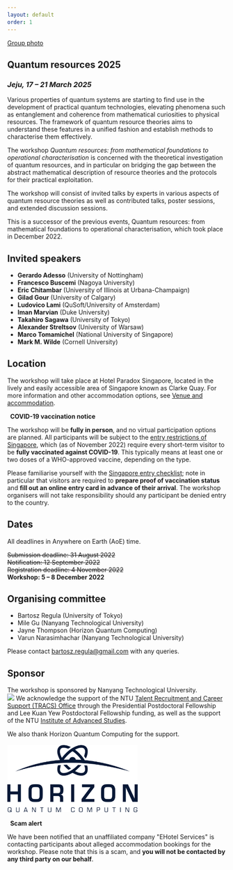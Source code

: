 ```yaml
---
layout: default
order: 1
---
```


[Group photo](/photo.jpg)


## Quantum resources 2025
<h3 class="lessspace"><em>Jeju, 17 &ndash; 21 March 2025</em></h3>

Various properties of quantum systems are starting to find use in the development of practical quantum technologies, elevating phenomena such as entanglement and coherence from mathematical curiosities to physical resources. The framework of quantum resource theories aims to understand these features in a unified fashion and establish methods to characterise them effectively.

The workshop *Quantum resources: from mathematical foundations to operational characterisation* is concerned with the theoretical investigation of quantum resources, and in particular on bridging the gap between the abstract mathematical description of resource theories and the protocols for their practical exploitation.

The workshop will consist of invited talks by experts in various aspects of quantum resource theories as well as contributed talks, poster sessions, and extended discussion sessions.

This is a successor of the previous events, Quantum resources: from mathematical foundations to operational characterisation, which took place in December 2022.


## Invited speakers

* **Gerardo Adesso** (University of Nottingham)
* **Francesco Buscemi** (Nagoya University) 
* **Eric Chitambar** (University of Illinois at Urbana-Champaign)
* **Gilad Gour** (University of Calgary)
* **Ludovico Lami** (QuSoft/University of Amsterdam)
* **Iman Marvian** (Duke University)
* **Takahiro Sagawa** (University of Tokyo)
* **Alexander Streltsov** (University of Warsaw)
* **Marco Tomamichel** (National University of Singapore)
* **Mark M. Wilde** (Cornell University)

## Location

The workshop will take place at Hotel Paradox Singapore, located in the lively and easily accessible area of Singapore known as Clarke Quay. For more information and other accommodation options, see [Venue and accommodation](/venue).

<div class="covid"><p><b><i class="fas fa-info-circle"></i>&nbsp; COVID-19 vaccination notice</b></p>
	<p>The workshop will be <b>fully in person</b>, and no virtual participation options are planned. All participants will be subject to the <a href="https://www.ica.gov.sg/enter-transit-depart/entering-singapore">entry restrictions of Singapore</a>, which (as of November 2022) require every short-term visitor to be <b>fully vaccinated against COVID-19</b>. This typically means at least one or two doses of a WHO-approved vaccine, depending on the type. </p>
	<p>Please familiarise yourself with the <a href="https://www.ica.gov.sg/enter-transit-depart/entering-singapore">Singapore entry checklist</a>; note in particular that visitors are required to <b>prepare proof of vaccination status</b> and <b>fill out an online entry card in advance of their arrival</b>. The workshop organisers will not take responsibility should any participant be denied entry to the country.</p>
</div>

## Dates

All deadlines in Anywhere on Earth (AoE) time.

~~Submission deadline: 31 August 2022~~   
~~Notification: 12 September 2022~~            
~~Registration deadline: 4 November 2022~~   
**Workshop: 5 &ndash; 8 December 2022**


## Organising committee

* Bartosz Regula (University of Tokyo)
* Mile Gu (Nanyang Technological University)
* Jayne Thompson (Horizon Quantum Computing)
* Varun Narasimhachar (Nanyang Technological University)

Please contact <a href="mailto:bartosz.regula@gmail.com">bartosz.regula@gmail.com</a> with any queries.

## Sponsor

The workshop is sponsored by Nanyang Technological University.<br /><a href="http://ntu.edu.sg"><img src="https://vectorlogoseek.com/wp-content/uploads/2019/10/nanyang-technological-university-ntu-vector-logo.png" width="400px" /></a>
We acknowledge the support of the NTU <a href="https://www.ntu.edu.sg/research/research-careers">Talent Recruitment and Career Support (TRACS) Office</a> through the Presidential Postdoctoral Fellowship and Lee Kuan Yew Postdoctoral Fellowship funding, as well as the support of the NTU <a href="https://www.ntu.edu.sg/ias">Institute of Advanced Studies</a>.

We also thank Horizon Quantum Computing for the support.<br /><br />
<a href="https://www.horizonquantum.com"><img src="/horizon.png" width="300px" /></a>


<div class="warning"><p><b><i class="fas fa-exclamation-triangle"></i>&nbsp; Scam alert</b></p>
	<p>We have been notified that an unaffiliated company "EHotel Services" is contacting participants about alleged accommodation bookings for the workshop. Please note that this is a scam, and <b>you will not be contacted by any third party on our behalf</b>.</p>
</div>
